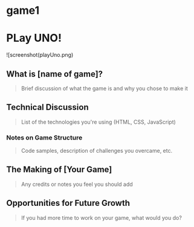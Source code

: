 # game1

# PLay UNO!

![screenshot(playUno.png)

## What is [name of game]?

> Brief discussion of what the game is and why you chose to make it

## Technical Discussion

> List of the technologies you're using (HTML, CSS, JavaScript)

### Notes on Game Structure

> Code samples, description of challenges you overcame, etc.

## The Making of [Your Game]

> Any credits or notes you feel you should add

## Opportunities for Future Growth

> If you had more time to work on your game, what would you do?

